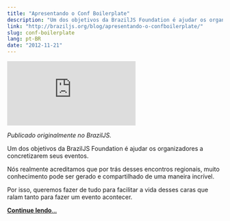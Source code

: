 ```yaml
---
title: "Apresentando o Conf Boilerplate"
description: "Um dos objetivos da BrazilJS Foundation é ajudar os organizadores a concretizarem seus eventos. Nós realmente acreditamos que por trás desses encontros regionais, muito conhecimento pode ser gerado e compartilhado de uma maneira incrível."
link: "http://braziljs.org/blog/apresentando-o-confboilerplate/"
slug: conf-boilerplate
lang: pt-BR
date: "2012-11-21"
---
```


<div class="iframe-wrap">
  <iframe src="https://www.youtube.com/embed/EI99oZI3nKY" frameborder="0" allowfullscreen="true">
  </iframe>
</div>

<!-- <p class="demo-download">
  <a href="http://braziljs.github.io/conf-boilerplate/">
    <img src="http://media.tumblr.com/tumblr_lk325lvHwF1qe3219.png">
  </a>
  <a href="https://github.com/braziljs/conf-boilerplate">
    <img src="http://media.tumblr.com/tumblr_lk325u7HMG1qe3219.png">
  </a>
</p> -->

_Publicado originalmente no BrazilJS._

Um dos objetivos da BrazilJS Foundation é ajudar os organizadores a concretizarem seus eventos.

Nós realmente acreditamos que por trás desses encontros regionais, muito conhecimento pode ser gerado e compartilhado de uma maneira incrível.

Por isso, queremos fazer de tudo para facilitar a vida desses caras que ralam tanto para fazer um evento acontecer.

[**Continue lendo**…](http://braziljs.org/blog/apresentando-o-confboilerplate/)
